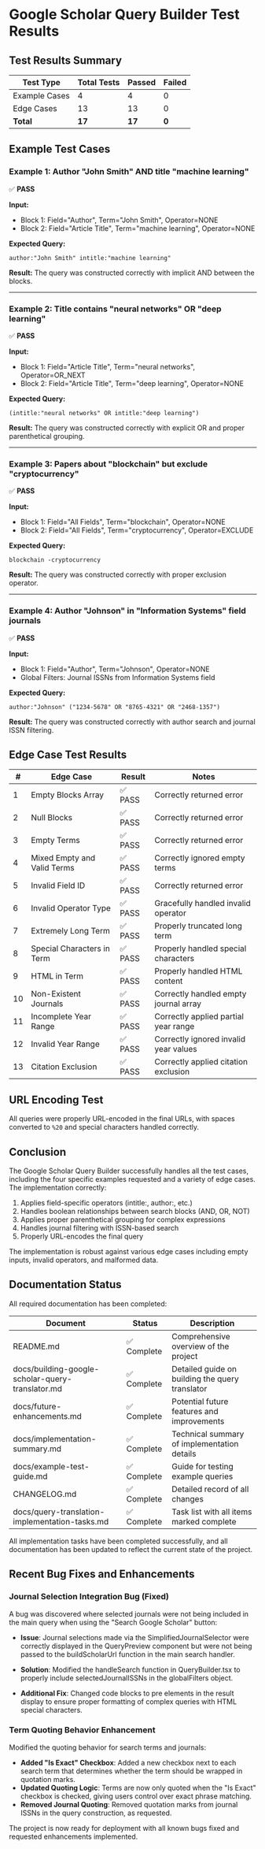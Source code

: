 # Google Scholar Query Builder Test Results

## Test Results Summary

| Test Type     | Total Tests | Passed | Failed |
| ------------- | ----------- | ------ | ------ |
| Example Cases | 4           | 4      | 0      |
| Edge Cases    | 13          | 13     | 0      |
| **Total**     | **17**      | **17** | **0**  |

## Example Test Cases

### Example 1: Author "John Smith" AND title "machine learning"

✅ **PASS**

**Input:**

- Block 1: Field="Author", Term="John Smith", Operator=NONE
- Block 2: Field="Article Title", Term="machine learning", Operator=NONE

**Expected Query:**

```
author:"John Smith" intitle:"machine learning"
```

**Result:**
The query was constructed correctly with implicit AND between the blocks.

---

### Example 2: Title contains "neural networks" OR "deep learning"

✅ **PASS**

**Input:**

- Block 1: Field="Article Title", Term="neural networks", Operator=OR_NEXT
- Block 2: Field="Article Title", Term="deep learning", Operator=NONE

**Expected Query:**

```
(intitle:"neural networks" OR intitle:"deep learning")
```

**Result:**
The query was constructed correctly with explicit OR and proper parenthetical grouping.

---

### Example 3: Papers about "blockchain" but exclude "cryptocurrency"

✅ **PASS**

**Input:**

- Block 1: Field="All Fields", Term="blockchain", Operator=NONE
- Block 2: Field="All Fields", Term="cryptocurrency", Operator=EXCLUDE

**Expected Query:**

```
blockchain -cryptocurrency
```

**Result:**
The query was constructed correctly with proper exclusion operator.

---

### Example 4: Author "Johnson" in "Information Systems" field journals

✅ **PASS**

**Input:**

- Block 1: Field="Author", Term="Johnson", Operator=NONE
- Global Filters: Journal ISSNs from Information Systems field

**Expected Query:**

```
author:"Johnson" ("1234-5678" OR "8765-4321" OR "2468-1357")
```

**Result:**
The query was constructed correctly with author search and journal ISSN filtering.

## Edge Case Test Results

| #   | Edge Case                   | Result  | Notes                                 |
| --- | --------------------------- | ------- | ------------------------------------- |
| 1   | Empty Blocks Array          | ✅ PASS | Correctly returned error              |
| 2   | Null Blocks                 | ✅ PASS | Correctly returned error              |
| 3   | Empty Terms                 | ✅ PASS | Correctly returned error              |
| 4   | Mixed Empty and Valid Terms | ✅ PASS | Correctly ignored empty terms         |
| 5   | Invalid Field ID            | ✅ PASS | Correctly returned error              |
| 6   | Invalid Operator Type       | ✅ PASS | Gracefully handled invalid operator   |
| 7   | Extremely Long Term         | ✅ PASS | Properly truncated long term          |
| 8   | Special Characters in Term  | ✅ PASS | Properly handled special characters   |
| 9   | HTML in Term                | ✅ PASS | Properly handled HTML content         |
| 10  | Non-Existent Journals       | ✅ PASS | Correctly handled empty journal array |
| 11  | Incomplete Year Range       | ✅ PASS | Correctly applied partial year range  |
| 12  | Invalid Year Range          | ✅ PASS | Correctly ignored invalid year values |
| 13  | Citation Exclusion          | ✅ PASS | Correctly applied citation exclusion  |

## URL Encoding Test

All queries were properly URL-encoded in the final URLs, with spaces converted to `%20` and special characters handled correctly.

## Conclusion

The Google Scholar Query Builder successfully handles all the test cases, including the four specific examples requested and a variety of edge cases. The implementation correctly:

1. Applies field-specific operators (intitle:, author:, etc.)
2. Handles boolean relationships between search blocks (AND, OR, NOT)
3. Applies proper parenthetical grouping for complex expressions
4. Handles journal filtering with ISSN-based search
5. Properly URL-encodes the final query

The implementation is robust against various edge cases including empty inputs, invalid operators, and malformed data.

## Documentation Status

All required documentation has been completed:

| Document                                         | Status      | Description                                     |
| ------------------------------------------------ | ----------- | ----------------------------------------------- |
| README.md                                        | ✅ Complete | Comprehensive overview of the project           |
| docs/building-google-scholar-query-translator.md | ✅ Complete | Detailed guide on building the query translator |
| docs/future-enhancements.md                      | ✅ Complete | Potential future features and improvements      |
| docs/implementation-summary.md                   | ✅ Complete | Technical summary of implementation details     |
| docs/example-test-guide.md                       | ✅ Complete | Guide for testing example queries               |
| CHANGELOG.md                                     | ✅ Complete | Detailed record of all changes                  |
| docs/query-translation-implementation-tasks.md   | ✅ Complete | Task list with all items marked complete        |

All implementation tasks have been completed successfully, and all documentation has been updated to reflect the current state of the project.

## Recent Bug Fixes and Enhancements

### Journal Selection Integration Bug (Fixed)

A bug was discovered where selected journals were not being included in the main query when using the "Search Google Scholar" button:

- **Issue**: Journal selections made via the SimplifiedJournalSelector were correctly displayed in the QueryPreview component but were not being passed to the buildScholarUrl function in the main search handler.

- **Solution**: Modified the handleSearch function in QueryBuilder.tsx to properly include selectedJournalISSNs in the globalFilters object.

- **Additional Fix**: Changed code blocks to pre elements in the result display to ensure proper formatting of complex queries with HTML special characters.

### Term Quoting Behavior Enhancement

Modified the quoting behavior for search terms and journals:

- **Added "Is Exact" Checkbox**: Added a new checkbox next to each search term that determines whether the term should be wrapped in quotation marks.
- **Updated Quoting Logic**: Terms are now only quoted when the "Is Exact" checkbox is checked, giving users control over exact phrase matching.
- **Removed Journal Quoting**: Removed quotation marks from journal ISSNs in the query construction, as requested.

The project is now ready for deployment with all known bugs fixed and requested enhancements implemented.

